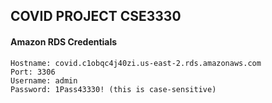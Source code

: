 ## COVID PROJECT CSE3330

#### Amazon RDS Credentials
```
Hostname: covid.c1obqc4j40zi.us-east-2.rds.amazonaws.com
Port: 3306
Username: admin
Password: 1Pass43330! (this is case-sensitive)
```
